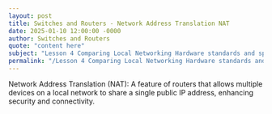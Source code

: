 ```yaml
---
layout: post
title: Switches and Routers - Network Address Translation NAT
date: 2025-01-10 12:00:00 -0000
author: Switches and Routers
quote: "content here"
subject: "Lesson 4 Comparing Local Networking Hardware standards and specifications"
permalink: "/Lesson 4 Comparing Local Networking Hardware standards and specifications/Switches and Routers/Switches and Routers - Network Address Translation NAT"
---
```


Network Address Translation (NAT): A feature of routers that allows multiple devices on a local network to share a single public IP address, enhancing security and connectivity.
